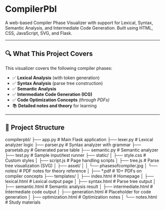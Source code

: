 # CompilerPbl
A web-based Compiler Phase Visualizer with support for Lexical, Syntax, Semantic Analysis, and Intermediate Code Generation. Built using HTML, CSS, JavaScript, SVG, and Flask.

---

## 🔍 What This Project Covers

This visualizer covers the following compiler phases:

- ✅ **Lexical Analysis** (with token generation)
- ✅ **Syntax Analysis** (parse tree construction)
- ✅ **Semantic Analysis**
- ✅ **Intermediate Code Generation (ICG)**
- ✅ **Code Optimization Concepts** *(through PDFs)*
- 📚 **Detailed notes and theory** for learning

---

## 📂 Project Structure
compilerpbl/
├── app.py # Main Flask application
├── lexer.py # Lexical analyzer logic
├── parser.py # Syntax analyzer with grammar
├── parsetab.py # Generated parse table
├── semantic.py # Semantic analyzer
├── test.py # Sample input/test runner
├── static/
│ ├── style.css # Custom styles
│ ├── script.js # Page handling scripts
│ ├── tree.js # Parse tree visualization (SVG)
│ ├── asset/
│ │ └── phasesofcompiler.jpg
│ └── notes/ # PDF notes for theory reference
│ ├── *.pdf # 10+ PDFs on compiler concepts
├── templates/
│ ├── index.html # Homepage
│ ├── lexical.html # Lexical output page
│ ├── syntax.html # Parse tree output
│ ├── semantic.html # Semantic analysis result
│ ├── intermediate.html # Intermediate code output
│ ├── generation.html # Placeholder for code generation
│ ├── optimization.html # Optimization notes
│ └── notes.html # Study materials
